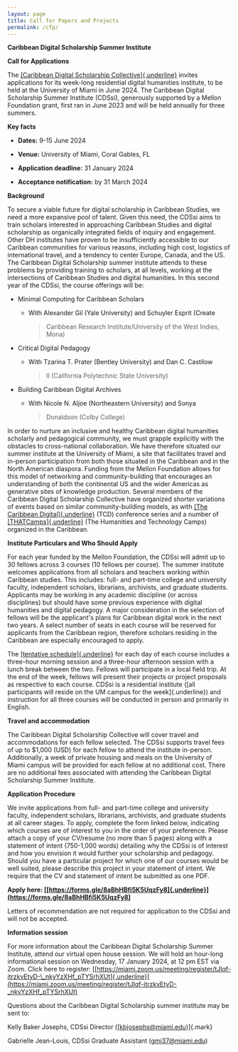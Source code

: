 ```yaml
---
layout: page
title: Call for Papers and Projects
permalink: /cfp/
---
```


**Caribbean Digital Scholarship Summer Institute**

**Call for Applications**

The [[Caribbean Digital Scholarship
Collective]{.underline}](https://cdscollective.org/) invites
applications for its week-long residential digital humanities institute,
to be held at the University of Miami in June 2024. The Caribbean
Digital Scholarship Summer Institute (CDSsi), generously supported by a
Mellon Foundation grant, first ran in June 2023 and will be held
annually for three summers.

**Key facts**

- **Dates:** 9-15 June 2024

- **Venue:** University of Miami, Coral Gables, FL

- **Application deadline:** 31 January 2024

- **Acceptance notification:** by 31 March 2024

**Background**

To secure a viable future for digital scholarship in Caribbean Studies,
we need a more expansive pool of talent. Given this need, the CDSsi aims
to train scholars interested in approaching Caribbean Studies and
digital scholarship as organically integrated fields of inquiry and
engagement. Other DH institutes have proven to be insufficiently
accessible to our Caribbean communities for various reasons, including
high cost, logistics of international travel, and a tendency to center
Europe, Canada, and the US. The Caribbean Digital Scholarship summer
institute attends to these problems by providing training to scholars,
at all levels, working at the intersections of Caribbean Studies and
digital humanities. In this second year of the CDSsi, the course
offerings will be:

- Minimal Computing for Caribbean Scholars

  - With Alexander Gil (Yale University) and Schuyler Esprit (Create
    > Caribbean Research Institute/University of the West Indies,
    > Mona)

- Critical Digital Pedagogy

  - With Tzarina T. Prater (Bentley University) and Dan C. Castilow
    > II (California Polytechnic State University)

- Building Caribbean Digital Archives

  - With Nicole N. Aljoe (Northeastern University) and Sonya
    > Donaldson (Colby College)

In order to nurture an inclusive and healthy Caribbean digital
humanities scholarly and pedagogical community, we must grapple
explicitly with the obstacles to cross-national collaboration. We have
therefore situated our summer institute at the University of Miami, a
site that facilitates travel and in-person participation from both those
situated in the Caribbean and in the North American diaspora. Funding
from the Mellon Foundation allows for this model of networking and
community-building that encourages an understanding of both the
continental US and the wider Americas as generative sites of knowledge
production. Several members of the Caribbean Digital Scholarship
Collective have organized shorter variations of events based on similar
community-building models, as with [[The Caribbean
Digital]{.underline}](http://caribbeandigitalnyc.net/) (TCD) conference
series and a number of [[THATCamps]{.underline}](https://thatcamp.org/)
(The Humanities and Technology Camps) organized in the Caribbean.

**Institute Particulars and Who Should Apply**

For each year funded by the Mellon Foundation, the CDSsi will admit up
to 30 fellows across 3 courses (10 fellows per course). The summer
institute welcomes applications from all scholars and teachers working
within Caribbean studies. This includes: full- and part-time college and
university faculty, independent scholars, librarians, archivists, and
graduate students. Applicants may be working in any academic discipline
(or across disciplines) but should have some previous experience with
digital humanities and digital pedagogy. A major consideration in the
selection of fellows will be the applicant\'s plans for Caribbean
digital work in the next two years. A select number of seats in each
course will be reserved for applicants from the Caribbean region,
therefore scholars residing in the Caribbean are especially encouraged
to apply.

The [[tentative
schedule]{.underline}](https://docs.google.com/spreadsheets/d/1D0HKMh6BkElAwR728I6tc43_F24fWdXORM8mYgVM_8s/edit?usp=sharing)
for each day of each course includes a three-hour morning session and a
three-hour afternoon session with a lunch break between the two. Fellows
will participate in a local field trip. At the end of the week, fellows
will present their projects or project proposals as respective to each
course. CDSsi is a residential institute ([all participants will reside
on the UM campus for the week]{.underline}) and instruction for all
three courses will be conducted in person and primarily in English.

**Travel and accommodation**

The Caribbean Digital Scholarship Collective will cover travel and
accommodations for each fellow selected. The CDSsi supports travel fees
of up to \$1,000 (USD) for each fellow to attend the institute
in-person. Additionally, a week of private housing and meals on the
University of Miami campus will be provided for each fellow at no
additional cost. There are no additional fees associated with attending
the Caribbean Digital Scholarship Summer Institute.

**Application Procedure**

We invite applications from full- and part-time college and university
faculty, independent scholars, librarians, archivists, and graduate
students at all career stages. To apply, complete the form linked below,
indicating which courses are of interest to you in the order of your
preference. Please attach a copy of your CV/resume (no more than 5
pages) along with a statement of intent (750-1,000 words) detailing why
the CDSsi is of interest and how you envision it would further your
scholarship and pedagogy. Should you have a particular project for which
one of our courses would be well suited, please describe this project in
your statement of intent. We require that the CV and statement of intent
be submitted as one PDF.

**Apply here:
[[https://forms.gle/8aBhHBfi5K5UqzFy8]{.underline}](https://forms.gle/8aBhHBfi5K5UqzFy8)**

Letters of recommendation are not required for application to the CDSsi
and will not be accepted.

**Information session**

For more information about the Caribbean Digital Scholarship Summer
Institute, attend our virtual open house session. We will hold an
hour-long informational session on Wednesday, 17 January 2024, at 12 pm
EST via Zoom. Click here to register:
[[https://miami.zoom.us/meeting/register/tJIqf-itrzkvEtyD-\_nkyYzXHf_pTYSrhXUt]{.underline}](https://miami.zoom.us/meeting/register/tJIqf-itrzkvEtyD-_nkyYzXHf_pTYSrhXUt)

Questions about the Caribbean Digital Scholarship summer institute may
be sent to:

Kelly Baker Josephs, CDSsi Director ([kbjosephs@miami.edu)]{.mark}

Gabrielle Jean-Louis, CDSsi Graduate Assistant (gmj37@miami.edu)

<!-- ## The Caribbean Digital X

7–8 December 2023
Yale University
New Haven, Connecticut, USA

**Proposals due:** 31 August 2023

<br>

---

<br>

Beginning in 2014, The Caribbean Digital has sought to create a generative, multidisciplinary space within which to engage critically with the digital as practice and as historicized societal phenomenon, reflecting on the challenges and opportunities presented by the media technologies that evermore intensely reconfigure the social and geo-political contours of the Caribbean and its diasporas. We are thrilled, on the tenth anniversary of this gathering, to invite you to Yale University to celebrate with us.

The continued need for rigorous and ethical engagement with the digital “revolution” is especially immediate among the people of the Caribbean and its diasporas and information technology remains a significant way in which people frame pressing social problems and political aspirations. The Internet is analogous in important ways to the Caribbean itself as dynamic and fluid cultural space: it is generated from disparate places and by disparate peoples; it challenges fundamentally the geographical and physical barriers that disrupt or disallow connection; and it places others and elsewheres in relentless relation. Yet while we celebrate these opportunities for connectedness, we also must make certain that the digital realm undermines and confronts rather than re-inscribe forms of silencing and exclusion in the Caribbean.

Following on conversations that animated past events\[archive page\] we look forward during our tenth public forum to continuing our critical engagement with presentations that explicitly evoke:

- the transatlantic, collaborative, and/or interdisciplinary possibilities and limitations of digital technologies in the Caribbean;

- metaphorical linkages between the digital and such Caribbean philosophical, ethical, and aesthetic concepts as \"submarine unity,\" the rhizome, Relation, the spiral, repeating islands, creolization, etc.;

- gendered dimensions of the digital in the Caribbean;

- the connection between digital technologies and practices of the Caribbean "folk";

- specific engagements with digital spaces and/or theories by individual Caribbean artists and intellectuals;

- the ways in which digital technologies have impacted or shaped understandings of specific Caribbean political phenomena (e.g. sovereignty, reparations, transnationalism, migration, etc.);

- structural means of facilitating broad engagement, communication, and accessibility in the Caribbean digital context (cultivation of multilingual spaces, attentiveness to the material/hardware limitations of various populations);

- the ways the digital has brought welcome bibliographic, philological and curatorial attention to endangered or neglected archives in the region.

Both traditional conference papers and integrally multimedia presentations are welcome in any of the languages of the Caribbean. We also welcome virtual synchronous participation by presenters who cannot travel to Connecticut to attend the event. Participants in TCD X are welcome to submit their work to [archipelagos journal](http://archipelagosjournal.org), an interactive, born-digital, print-possible, peer-reviewed publication.

Abstracts of 250 words and a short bio should be sent to Alex Gil, Kaiama L. Glover, and Kelly Baker Josephs (thecaribbeandigital@gmail.com) by **31 August 2023**. Successful applicants will be notified by **30 September 2023**. -->

<!--

## Call For Applications | 2022

The Caribbean Digital Virtual Artist's Residency is a program to support
Caribbean artists working in digital media. The residency is hosted by
the annual Caribbean Digital (TCD) conference in partnership with Alice
Yard, and is sponsored by the Andrew W. Mellon Foundation

Beginning in 2022, and for a period of four years, TCD and Alice Yard
are partnering to create an annual virtual residency programme for
artists of the Caribbean and its diasporas who work in digital media.
The residency aims to facilitate the development of new artworks in
digital media that investigate ideas and practices in Caribbean Digital
Humanities, and engage with scholars in the TCD network and community.

The residency consists of:

-   a cash stipend of US\$5,000 to support six months of part-time research and creative work, to begin in June 2022;
-   curatorial mentorship by artist and Alice Yard co-director Christopher Cozier;
-   two virtual studio visits by professional curators or critics;
-   the commissioning and online publication of a critical text by a professional art writer to document the artist's work and process;
-   arranged travel and accommodation to present the resulting work at TCD's annual conference in December 2022.

During the virtual residency, the artist will remain based at their
usual location, interacting with the administrators, mentor, and TCD
community members via standard online media and tools, with the
understanding that the artist will maintain regular contact through
scheduled meetings and check-ins.

This residency is intended to support the development of "born-digital"
creative work primarily based in digital media and tools, rather than
analog work that is digitized merely for presentation or storage.
Artists may work in media including and not limited to images, sound,
and text. Also integral to the residency is the artist's engagement with
Caribbean Digital Humanities, a multidisciplinary field of study that
brings digital technologies into the research, analysis, visualization,
and application of the traditional humanities. During the residency, the
artist will be expected to engage in dialogue with Caribbean Digital
Humanities scholars with the aim of mutual enrichment of their creative
and research practices.

The [Caribbean Digital conference](http://caribbeandigitalnyc.net) (TCD) is an international event hosted annually at locations in the United States and the Caribbean since 2014. Alternating between larger conferences and smaller symposia, TCD has created a singular and consistent space of exchange for Caribbeanist digital scholars, consisting of traditional panels, roundtable conversations, skills-building workshops, and project show-and-tells.

[Alice Yard](http://aliceyard.blogspot.com/) is a contemporary art collective based at Granderson Lab in Belmont, Port of Spain, Trinidad and Tobago. Founded in 2006, Alice Yard curates and hosts artists' projects and residencies, with the support of an international network of collaborators.

### Eligibility and application guidelines

The Caribbean Digital Virtual Artist's Residency is open to **artists
from the Caribbean and its diasporas**, with a preference for applicants
living and working in the Caribbean region. Applicants must be **over
the age of 18** on 31 March, 2022.

Each **application should complete the online form**. To access the online form please click on the button below. Besides personal information, the form will ask you to also **submit a PDF** containing the following:

-   a description of the work the artist proposes to develop during the residency. This may be a new project or an extension of existing work in progress (max. 400 words);
-   a short statement explaining how the artist's proposed work would benefit from dialogue and engagement with TCD's Digital Humanities network (max. 200 words);
-   a short description of the digital tools---whether software or hardware---and methods the artist expects to use in the development of their work (max. 200 words);
-   a CV, including a short biographical statement; a list of exhibitions, publications or other forms of presentation of recent work; and the artist's website and relevant public social media accounts, if applicable (max. 2 pages);
-   a portfolio presenting a sample of the artist's recent work through images or text, or, alternatively, links to equivalent samples of the artist's work online (including up to 10 still images with descriptive captions, or links to up to 5 short video or sound works).

NB: the artist's application package **must be saved as a PDF** and the
five elements listed above **must be contained in a single file**.
Please do not submit multiple files or use other file formats in the form.

<p class="aligncenter"><button><a href="https://forms.gle/fVv5N6ePJXbGDzJk6" target="_blank">Application Form</a></button></p>
<br>

The inaugural Caribbean Digital Virtual Artist's Residency opens for
applications on 1 March, 2022. The application deadline is 31 March, 2022. Late applications will not be considered.

Applications will be assessed by a jury including members of the Alice
Yard collective and TCD. The successful artist will be announced by the
end of April 2022, and the residency will run from June 1 to November
30, 2022. Work developed during the residency will be presented during
TCD's annual conference in December 2022. Ownership of and copyright in
the work will remain with the artist, but the artist must agree to grant
TCD non-exclusive rights to present and archive the work on their
website and in other media.

For any queries about eligibility requirements or the application
process, please contact the residency administrators at
[thecaribbeandigital@gmail.com](mailto:thecaribbeandigital@gmail.com).

-->
